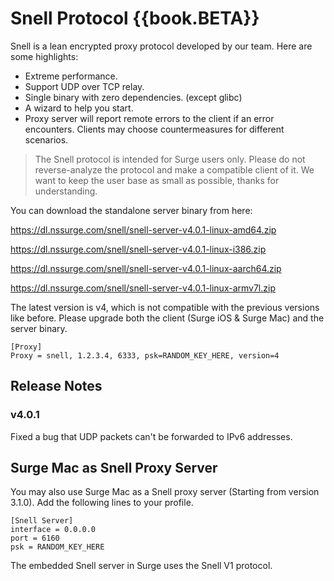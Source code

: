 # Snell Protocol {{book.BETA}}

Snell is a lean encrypted proxy protocol developed by our team. Here are some highlights:

- Extreme performance.
- Support UDP over TCP relay.
- Single binary with zero dependencies. (except glibc)
- A wizard to help you start.
- Proxy server will report remote errors to the client if an error encounters. Clients may choose countermeasures for different scenarios.

> The Snell protocol is intended for Surge users only. Please do not reverse-analyze the protocol and make a compatible client of it. We want to keep the user base as small as possible, thanks for understanding.

You can download the standalone server binary from here:

https://dl.nssurge.com/snell/snell-server-v4.0.1-linux-amd64.zip

https://dl.nssurge.com/snell/snell-server-v4.0.1-linux-i386.zip

https://dl.nssurge.com/snell/snell-server-v4.0.1-linux-aarch64.zip

https://dl.nssurge.com/snell/snell-server-v4.0.1-linux-armv7l.zip


The latest version is v4, which is not compatible with the previous versions like before. Please upgrade both the client (Surge iOS & Surge Mac) and the server binary.

```
[Proxy]
Proxy = snell, 1.2.3.4, 6333, psk=RANDOM_KEY_HERE, version=4
```

## Release Notes

### v4.0.1

Fixed a bug that UDP packets can't be forwarded to IPv6 addresses.

## Surge Mac as Snell Proxy Server

You may also use Surge Mac as a Snell proxy server (Starting from version 3.1.0).  Add the following lines to your profile.

```
[Snell Server]
interface = 0.0.0.0
port = 6160
psk = RANDOM_KEY_HERE
```

The embedded Snell server in Surge uses the Snell V1 protocol.


